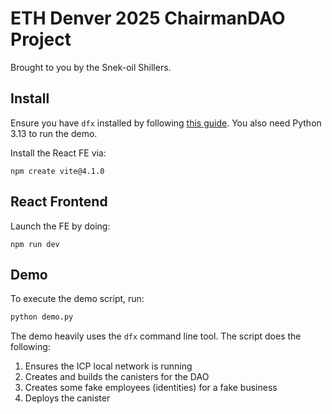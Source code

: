 # ETH Denver 2025 ChairmanDAO Project

Brought to you by the Snek-oil Shillers.

## Install

Ensure you have `dfx` installed by following [this guide](https://internetcomputer.org/docs/current/developer-docs/getting-started/install).
You also need Python 3.13 to run the demo.

Install the React FE via:

```# install Node
npm create vite@4.1.0
```

## React Frontend

Launch the FE by doing:

```cd web
npm run dev
```


## Demo

To execute the demo script, run:

```python
python demo.py
```

The demo heavily uses the `dfx` command line tool.
The script does the following:

1. Ensures the ICP local network is running
2. Creates and builds the canisters for the DAO
3. Creates some fake employees (identities) for a fake business
4. Deploys the canister

